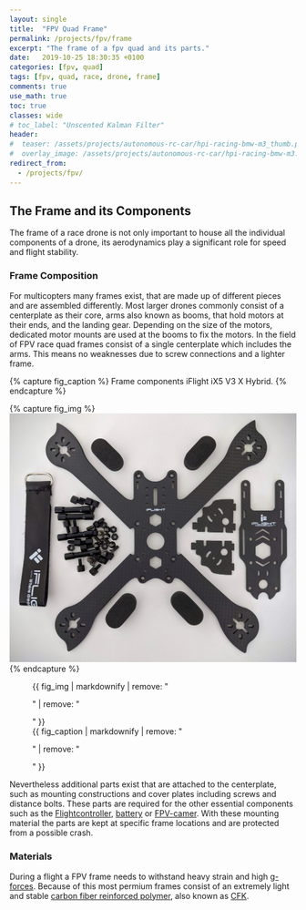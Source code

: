 ```yaml
---
layout: single
title:  "FPV Quad Frame"
permalink: /projects/fpv/frame
excerpt: "The frame of a fpv quad and its parts."
date:   2019-10-25 18:30:35 +0100
categories: [fpv, quad]
tags: [fpv, quad, race, drone, frame]
comments: true
use_math: true
toc: true
classes: wide
# toc_label: "Unscented Kalman Filter"
header:
#  teaser: /assets/projects/autonomous-rc-car/hpi-racing-bmw-m3_thumb.png
#  overlay_image: /assets/projects/autonomous-rc-car/hpi-racing-bmw-m3.png
redirect_from:
  - /projects/fpv/
---
```


## The Frame and its Components

The frame of a race drone is not only important to house all the individual components of a drone, 
its aerodynamics play a significant role for speed and flight stability.

### Frame Composition

For multicopters many frames exist, that are made up of different pieces and are assembled differently.
Most larger drones commonly consist of a centerplate as their core, arms also known as booms, that hold motors at their ends, and the landing gear. Depending on the size of the motors, dedicated motor mounts are used at the booms to fix the motors. In the field of FPV race quad frames consist of a single centerplate which includes the arms.
This means no weaknesses due to screw connections and a lighter frame.

{% capture fig_caption %}
Frame components iFlight iX5 V3 X Hybrid.
{% endcapture %}

{% capture fig_img %}
[![{{ fig_caption }}](/assets/collections/fpv/frame-components.jpg)](/assets/collections/fpv/frame-components.jpg)
{% endcapture %}

<figure>
  {{ fig_img | markdownify | remove: "<p>" | remove: "</p>" }}
  <figcaption>{{ fig_caption | markdownify | remove: "<p>" | remove: "</p>" }}</figcaption>
</figure>

Nevertheless additional parts exist that are attached to the centerplate, 
such as mounting constructions and cover plates including screws and distance bolts. 
These parts are required for the other essential components such as the [Flightcontroller](/fpv/glossar#flightcontroller), 
[battery](/fpv/glossar#battery) or [FPV-camer](/fpv/glossar#fpv-camera). 
With these mounting material the parts are kept at specific frame locations and are protected from a possible crash.

### Materials

During a flight a FPV frame needs to withstand heavy strain and high [g-forces](https://en.wikipedia.org/wiki/G-force). 
Because of this most permium frames consist of an extremely light and stable [carbon fiber reinforced polymer](https://en.wikipedia.org/wiki/Carbon_fiber_reinforced_polymer),
also known as [CFK](/fpv/glossar#cfk).
